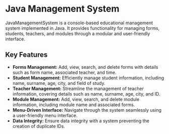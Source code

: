 # Java Management System

JavaManagementSystem is a console-based educational management system implemented in Java. It provides functionality for managing forms, students, teachers, and modules through a modular and user-friendly interface.

## Key Features

- **Forms Management:** Add, view, search, and delete forms with details such as form name, associated teacher, and time.
- **Student Management:** Efficiently manage student information, including name, surname, age, city, and field of study.
- **Teacher Management:** Streamline the management of teacher information, covering details such as name, surname, age, city, and ID.
- **Module Management:** Add, view, search, and delete module information, including module name and associated forms.
- **Menu-Driven Interface:** Navigate through the system seamlessly using a user-friendly menu interface.
- **Data Integrity:** Ensure data integrity with a system preventing the creation of duplicate IDs.
